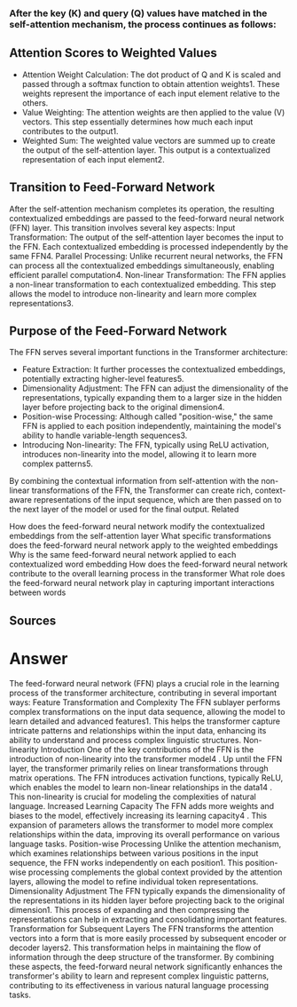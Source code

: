 ### After the key (K) and query (Q) values have matched in the self-attention mechanism, the process continues as follows:
## Attention Scores to Weighted Values

* Attention Weight Calculation: The dot product of Q and K is scaled and passed through a softmax function to obtain attention weights1. These weights represent the importance of each input element relative to the others.
* Value Weighting: The attention weights are then applied to the value (V) vectors. This step essentially determines how much each input contributes to the output1.
* Weighted Sum: The weighted value vectors are summed up to create the output of the self-attention layer. This output is a contextualized representation of each input element2.

## Transition to Feed-Forward Network
After the self-attention mechanism completes its operation, the resulting contextualized embeddings are passed to the feed-forward neural network (FFN) layer. This transition involves several key aspects:
Input Transformation: The output of the self-attention layer becomes the input to the FFN. Each contextualized embedding is processed independently by the same FFN4.
Parallel Processing: Unlike recurrent neural networks, the FFN can process all the contextualized embeddings simultaneously, enabling efficient parallel computation4.
Non-linear Transformation: The FFN applies a non-linear transformation to each contextualized embedding. This step allows the model to introduce non-linearity and learn more complex representations3.
## Purpose of the Feed-Forward Network
The FFN serves several important functions in the Transformer architecture:

* Feature Extraction: It further processes the contextualized embeddings, potentially extracting higher-level features5.
* Dimensionality Adjustment: The FFN can adjust the dimensionality of the representations, typically expanding them to a larger size in the hidden layer before projecting back to the original dimension4.
* Position-wise Processing: Although called "position-wise," the same FFN is applied to each position independently, maintaining the model's ability to handle variable-length sequences3.
* Introducing Non-linearity: The FFN, typically using ReLU activation, introduces non-linearity into the model, allowing it to learn more complex patterns5.

By combining the contextual information from self-attention with the non-linear transformations of the FFN, the Transformer can create rich, context-aware representations of the input sequence, which are then passed on to the next layer of the model or used for the final output.
Related

How does the feed-forward neural network modify the contextualized embeddings from the self-attention layer
What specific transformations does the feed-forward neural network apply to the weighted embeddings
Why is the same feed-forward neural network applied to each contextualized word embedding
How does the feed-forward neural network contribute to the overall learning process in the transformer
What role does the feed-forward neural network play in capturing important interactions between words

## Sources
# Answer
The feed-forward neural network (FFN) plays a crucial role in the learning process of the transformer architecture, contributing in several important ways:
Feature Transformation and Complexity
The FFN sublayer performs complex transformations on the input data sequence, allowing the model to learn detailed and advanced features1. This helps the transformer capture intricate patterns and relationships within the input data, enhancing its ability to understand and process complex linguistic structures.
Non-linearity Introduction
One of the key contributions of the FFN is the introduction of non-linearity into the transformer model4
. Up until the FFN layer, the transformer primarily relies on linear transformations through matrix operations. The FFN introduces activation functions, typically ReLU, which enables the model to learn non-linear relationships in the data14
. This non-linearity is crucial for modeling the complexities of natural language.
Increased Learning Capacity
The FFN adds more weights and biases to the model, effectively increasing its learning capacity4
. This expansion of parameters allows the transformer to model more complex relationships within the data, improving its overall performance on various language tasks.
Position-wise Processing
Unlike the attention mechanism, which examines relationships between various positions in the input sequence, the FFN works independently on each position1. This position-wise processing complements the global context provided by the attention layers, allowing the model to refine individual token representations.
Dimensionality Adjustment
The FFN typically expands the dimensionality of the representations in its hidden layer before projecting back to the original dimension1. This process of expanding and then compressing the representations can help in extracting and consolidating important features.
Transformation for Subsequent Layers
The FFN transforms the attention vectors into a form that is more easily processed by subsequent encoder or decoder layers2. This transformation helps in maintaining the flow of information through the deep structure of the transformer.
By combining these aspects, the feed-forward neural network significantly enhances the transformer's ability to learn and represent complex linguistic patterns, contributing to its effectiveness in various natural language processing tasks.
